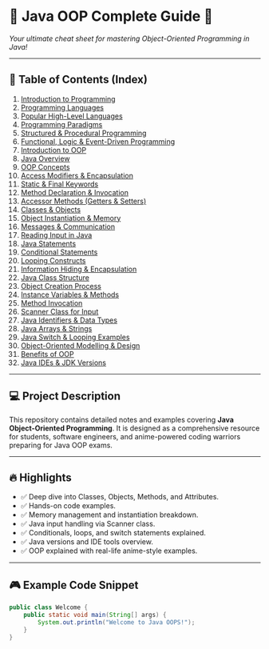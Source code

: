 # 👾 Java OOP Complete Guide 🚀
_Your ultimate cheat sheet for mastering Object-Oriented Programming in Java!_



---

## 📑 Table of Contents (Index)
1. [Introduction to Programming](#introduction-to-programming)
2. [Programming Languages](#programming-languages)
3. [Popular High-Level Languages](#popular-high-level-languages)
4. [Programming Paradigms](#programming-paradigms)
5. [Structured & Procedural Programming](#structured--procedural-programming)
6. [Functional, Logic & Event-Driven Programming](#functional-logic--event-driven-programming)
7. [Introduction to OOP](#introduction-to-oop)
8. [Java Overview](#java-overview)
9. [OOP Concepts](#oop-concepts)
10. [Access Modifiers & Encapsulation](#access-modifiers--encapsulation)
11. [Static & Final Keywords](#static--final-keywords)
12. [Method Declaration & Invocation](#method-declaration--invocation)
13. [Accessor Methods (Getters & Setters)](#accessor-methods-getters--setters)
14. [Classes & Objects](#classes--objects)
15. [Object Instantiation & Memory](#object-instantiation--memory)
16. [Messages & Communication](#messages--communication)
17. [Reading Input in Java](#reading-input-in-java)
18. [Java Statements](#java-statements)
19. [Conditional Statements](#conditional-statements)
20. [Looping Constructs](#looping-constructs)
21. [Information Hiding & Encapsulation](#information-hiding--encapsulation)
22. [Java Class Structure](#java-class-structure)
23. [Object Creation Process](#object-creation-process)
24. [Instance Variables & Methods](#instance-variables--methods)
25. [Method Invocation](#method-invocation)
26. [Scanner Class for Input](#scanner-class-for-input)
27. [Java Identifiers & Data Types](#java-identifiers--data-types)
28. [Java Arrays & Strings](#java-arrays--strings)
29. [Java Switch & Looping Examples](#java-switch--looping-examples)
30. [Object-Oriented Modelling & Design](#object-oriented-modelling--design)
31. [Benefits of OOP](#benefits-of-oop)
32. [Java IDEs & JDK Versions](#java-ides--jdk-versions)

---

## 💻 Project Description
This repository contains detailed notes and examples covering **Java Object-Oriented Programming**. It is designed as a comprehensive resource for students, software engineers, and anime-powered coding warriors preparing for Java OOP exams.

---

## 🔥 Highlights
- ✅ Deep dive into Classes, Objects, Methods, and Attributes.
- ✅ Hands-on code examples.
- ✅ Memory management and instantiation breakdown.
- ✅ Java input handling via Scanner class.
- ✅ Conditionals, loops, and switch statements explained.
- ✅ Java versions and IDE tools overview.
- ✅ OOP explained with real-life anime-style examples.

---

## 🎮 Example Code Snippet
```java
public class Welcome {
    public static void main(String[] args) {
        System.out.println("Welcome to Java OOPS!");
    }
}
